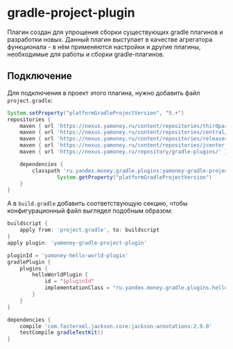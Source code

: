 # gradle-project-plugin

Плагин создан для упрощения сборки существующих gradle плагинов и разработки новых.
Данный плагин выступает в качестве агрегатора функционала - в нём применяются настройки и другие плагины, 
необходимые для работы и сборки gradle-плагинов.

## Подключение
Для подключения в проект этого плагина, нужно добавить файл ```project.gradle```:
```groovy
System.setProperty("platformGradleProjectVersion", "5.+")
repositories {
    maven { url 'https://nexus.yamoney.ru/content/repositories/thirdparty/' }
    maven { url 'https://nexus.yamoney.ru/content/repositories/central/' }
    maven { url 'https://nexus.yamoney.ru/content/repositories/releases/' }
    maven { url 'https://nexus.yamoney.ru/content/repositories/jcenter.bintray.com/' }
    maven { url 'https://nexus.yamoney.ru/repository/gradle-plugins/' }

    dependencies {
        classpath 'ru.yandex.money.gradle.plugins:yamoney-gradle-project-plugin:' + 
                System.getProperty("platformGradleProjectVersion")
    }
}
```
А в `build.gradle` добавить соответствующую секцию, чтобы конфигурационный файл выглядел подобным образом:
```groovy
buildscript {
    apply from: 'project.gradle', to: buildscript
}
apply plugin: 'yamoney-gradle-project-plugin'

pluginId = 'yamoney-hello-world-plugin'
gradlePlugin {
    plugins {
        helloWorldPlugin {
            id = "$pluginId"
            implementationClass = "ru.yandex.money.gradle.plugins.helloworld.HelloWorldPlugin"
        }
    }
}

dependencies {
    compile 'com.fasterxml.jackson.core:jackson-annotations:2.9.0'
    testCompile gradleTestKit()
}
```